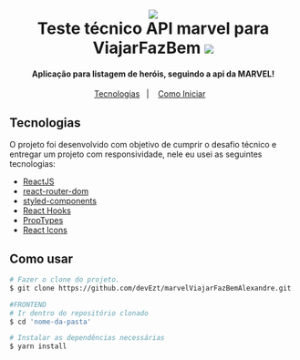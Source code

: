 <h1 align="center">
      <img src="https://static.wikia.nocookie.net/marvelanimated/images/8/87/Madame_Web.png/revision/latest?cb=20131015194110"/>
      <br>
      Teste técnico API marvel para ViajarFazBem
      <img src="https://camo.githubusercontent.com/1ad6e872d98d1a3f23038c9ed27f200696e2861d37d387042f0b509dc2ec32ad/68747470733a2f2f7669616a617266617a62656d2e636f6d2f696d616765732f6c6f676f2d7669616a61722d66617a2d62656d2d706f7274616c2e737667"/>

</h1>

<h4 align="center">
          Aplicação para listagem de heróis, seguindo a api da MARVEL!
        </h4>

<p align="center">
          <a href="#tecnologias">Tecnologias</a>&nbsp;&nbsp;&nbsp;|&nbsp;&nbsp;&nbsp;
          <a href="#como-usar">Como Iniciar</a>&nbsp;&nbsp;&nbsp;
        </p>

## Tecnologias

O projeto foi desenvolvido com objetivo de cumprir o desafio técnico e entregar um projeto com responsividade, nele eu usei as seguintes tecnologias:

- [ReactJS](https://reactjs.org/)
- [react-router-dom](https://github.com/ReactTraining/react-router/tree/master/packages/react-router-dom)
- [styled-components](https://github.com/styled-components/styled-components)
- [React Hooks](https://github.com/rehooks/awesome-react-hooks)
- [PropTypes](https://github.com/facebook/prop-types)
- [React Icons](https://react-icons.github.io/react-icons/)

## Como usar

```bash
# Fazer o clone do projeto.
$ git clone https://github.com/devEzt/marvelViajarFazBemAlexandre.git

#FRONTEND
# Ir dentro do repositório clonado
$ cd 'nome-da-pasta'

# Instalar as dependências necessárias
$ yarn install
```
